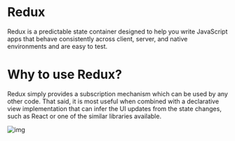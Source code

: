 # Redux 

Redux is a predictable state container designed to help you write JavaScript apps that behave consistently across client, server, and native environments and are easy to test. 


# Why to use Redux?

Redux simply provides a subscription mechanism which can be used by any other code. That said, it is most useful when combined with a declarative view implementation that can infer the UI updates from the state changes, such as React or one of the similar libraries available.

![img](https://redux.js.org/img/redux-logo-landscape.png)
